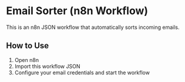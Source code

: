 # Email Sorter (n8n Workflow)
This is an n8n JSON workflow that automatically sorts incoming emails.

## How to Use
1. Open n8n
2. Import this workflow JSON
3. Configure your email credentials and start the workflow
